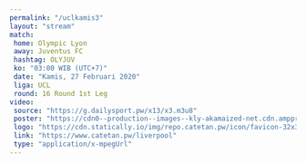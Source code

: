 ```yaml
---
permalink: "/uclkamis3"
layout: "stream"
match:
 home: Olympic Lyon
 away: Juventus FC
 hashtag: OLYJUV
 ko: "03:00 WIB (UTC+7)"
 date: "Kamis, 27 Februari 2020"
 liga: UCL
 round: 16 Round 1st Leg
video:
 source: "https://g.dailysport.pw/x13/x3.m3u8"
 poster: "https://cdn0--production--images--kly-akamaized-net.cdn.ampproject.org/ii/w1200/s/cdn0-production-images-kly.akamaized.net/mIwfmiFSA1rCRtYWZIP4RsfZ6fo=/673x373/smart/filters:quality(75):strip_icc():format(jpeg)/kly-media-production/medias/3059985/original/015700400_1582618287-Liga_Champions_-_Olympique_Lyon_Vs_Juventus.jpg"
 logo: "https://cdn.statically.io/img/repo.catetan.pw/icon/favicon-32x32.png"
 link: "https://www.catetan.pw/liverpool"
 type: "application/x-mpegUrl"
---
```

